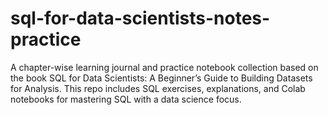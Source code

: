 # sql-for-data-scientists-notes-practice
A chapter-wise learning journal and practice notebook collection based on the book SQL for Data Scientists: A Beginner’s Guide to Building Datasets for Analysis. This repo includes SQL exercises, explanations, and Colab notebooks for mastering SQL with a data science focus.
